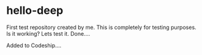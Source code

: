 # hello-deep
First test repository created by me.
This is completely for testing purposes.
Is it working?
Lets test it.
Done....

Added to Codeship....

